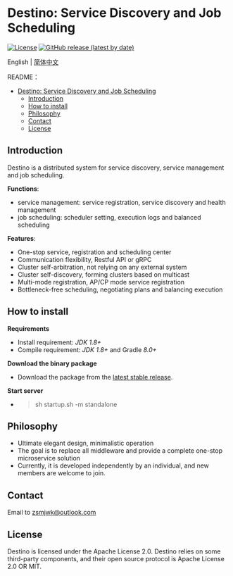 # Destino: Service Discovery and Job Scheduling

[![License](https://img.shields.io/badge/license-Apache%202-blue.svg)](https://www.apache.org/licenses/LICENSE-2.0.html)
[![GitHub release (latest by date)](https://img.shields.io/github/v/release/Egolessness/destino?style=flat-square)](https://github.com/Egolessness/destino)

English | [简体中文](./README-zh.md)

README：

- [Destino: Service Discovery and Job Scheduling](#Destino:-Service-Discovery-and-Job-Scheduling)
  - [Introduction](#introduction)
  - [How to install](#how-to-install)
  - [Philosophy](#Philosophy)
  - [Contact](#Contact)
  - [License](#License)

## Introduction

Destino is a distributed system for service discovery, service management and job scheduling.

**Functions**:

- service management: service registration, service discovery and health management
- job scheduling: scheduler setting, execution logs and balanced scheduling

**Features**:

- One-stop service, registration and scheduling center
- Communication flexibility, Restful API or gRPC
- Cluster self-arbitration, not relying on any external system
- Cluster self-discovery, forming clusters based on multicast
- Multi-mode registration, AP/CP mode service registration
- Bottleneck-free scheduling, negotiating plans and balancing execution

## How to install

**Requirements**

- Install requirement: *JDK 1.8+*
- Compile requirement: *JDK 1.8+* and Gradle *8.0+*

**Download the binary package**

- Download the package from the [latest stable release](https://github.com/Egolessness/destino/releases).

**Start server**

- > sh startup.sh -m standalone

## Philosophy

- Ultimate elegant design, minimalistic operation
- The goal is to replace all middleware and provide a complete one-stop microservice solution
- Currently, it is developed independently by an individual, and new members are welcome to join.

## Contact

Email to zsmjwk@outlook.com

## License

Destino is licensed under the Apache License 2.0. Destino relies on some third-party components, and their open source protocol is Apache License 2.0 OR MIT.